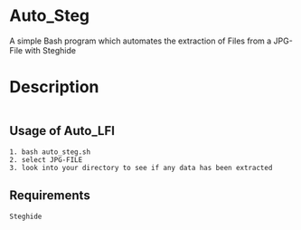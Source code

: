 # Auto_Steg
A simple Bash program which automates the extraction of Files from a JPG-File with Steghide




# Description
```A simple Bash program which automates the extraction of Files from a JPG-File with Steghide
```

## Usage of Auto_LFI
```
1. bash auto_steg.sh
2. select JPG-FILE
3. look into your directory to see if any data has been extracted 

```

## Requirements
```
Steghide
```
